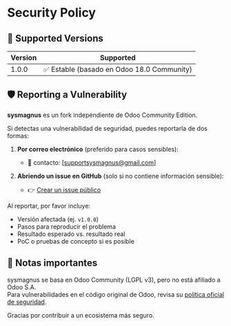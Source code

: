 # Security Policy

## 📌 Supported Versions

| Version | Supported          |
| ------- | ------------------ |
| 1.0.0   | ✅ Estable (basado en Odoo 18.0 Community) |

## 🛡️ Reporting a Vulnerability

**sysmagnus** es un fork independiente de Odoo Community Edition.

Si detectas una vulnerabilidad de seguridad, puedes reportarla de dos formas:

1. **Por correo electrónico** (preferido para casos sensibles):
   - 📧 contacto: [supportsysmagnus@gmail.com]

2. **Abriendo un issue en GitHub** (solo si no contiene información sensible):
   - 👉 [Crear un issue público](../../issues/new)

Al reportar, por favor incluye:

- Versión afectada (ej. `v1.0.0`)
- Pasos para reproducir el problema
- Resultado esperado vs. resultado real
- PoC o pruebas de concepto si es posible

## 🔐 Notas importantes

sysmagnus se basa en Odoo Community (LGPL v3), pero no está afiliado a Odoo S.A.  
Para vulnerabilidades en el código original de Odoo, revisa su [política oficial de seguridad](https://www.odoo.com/security-report).

Gracias por contribuir a un ecosistema más seguro.
